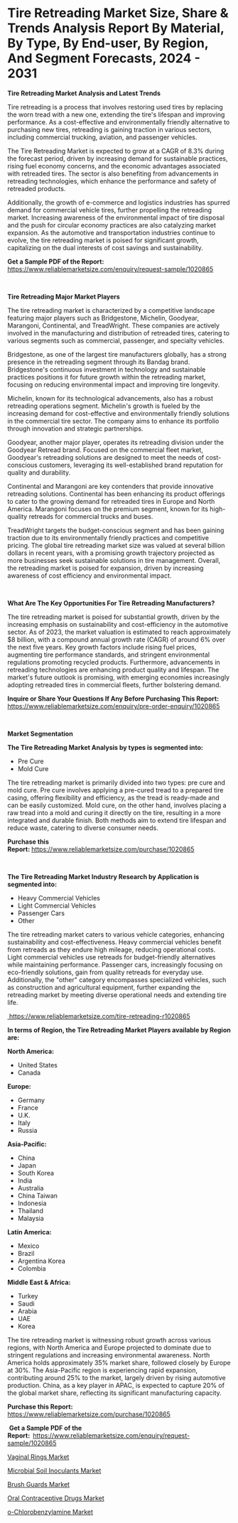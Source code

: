 <p><h1>Tire Retreading Market Size, Share & Trends Analysis Report By Material, By Type, By End-user, By Region, And Segment Forecasts, 2024 - 2031</h1></p><p><strong>Tire Retreading Market Analysis and Latest Trends</strong></p>
<p><p>Tire retreading is a process that involves restoring used tires by replacing the worn tread with a new one, extending the tire's lifespan and improving performance. As a cost-effective and environmentally friendly alternative to purchasing new tires, retreading is gaining traction in various sectors, including commercial trucking, aviation, and passenger vehicles. </p><p>The Tire Retreading Market is expected to grow at a CAGR of 8.3% during the forecast period, driven by increasing demand for sustainable practices, rising fuel economy concerns, and the economic advantages associated with retreaded tires. The sector is also benefiting from advancements in retreading technologies, which enhance the performance and safety of retreaded products. </p><p>Additionally, the growth of e-commerce and logistics industries has spurred demand for commercial vehicle tires, further propelling the retreading market. Increasing awareness of the environmental impact of tire disposal and the push for circular economy practices are also catalyzing market expansion. As the automotive and transportation industries continue to evolve, the tire retreading market is poised for significant growth, capitalizing on the dual interests of cost savings and sustainability.</p></p>
<p><strong>Get a Sample PDF of the Report:&nbsp;</strong> <a href="https://www.reliablemarketsize.com/enquiry/request-sample/1020865?utm_campaign=1591&utm_medium=2&utm_source=Github&utm_content=ia&utm_term=02112024&utm_id=tire-retreading">https://www.reliablemarketsize.com/enquiry/request-sample/1020865</a></p>
<p>&nbsp;</p>
<p><strong>Tire Retreading Major Market Players</strong></p>
<p><p>The tire retreading market is characterized by a competitive landscape featuring major players such as Bridgestone, Michelin, Goodyear, Marangoni, Continental, and TreadWright. These companies are actively involved in the manufacturing and distribution of retreaded tires, catering to various segments such as commercial, passenger, and specialty vehicles.</p><p>Bridgestone, as one of the largest tire manufacturers globally, has a strong presence in the retreading segment through its Bandag brand. Bridgestone's continuous investment in technology and sustainable practices positions it for future growth within the retreading market, focusing on reducing environmental impact and improving tire longevity.</p><p>Michelin, known for its technological advancements, also has a robust retreading operations segment. Michelin's growth is fueled by the increasing demand for cost-effective and environmentally friendly solutions in the commercial tire sector. The company aims to enhance its portfolio through innovation and strategic partnerships.</p><p>Goodyear, another major player, operates its retreading division under the Goodyear Retread brand. Focused on the commercial fleet market, Goodyear's retreading solutions are designed to meet the needs of cost-conscious customers, leveraging its well-established brand reputation for quality and durability.</p><p>Continental and Marangoni are key contenders that provide innovative retreading solutions. Continental has been enhancing its product offerings to cater to the growing demand for retreaded tires in Europe and North America. Marangoni focuses on the premium segment, known for its high-quality retreads for commercial trucks and buses.</p><p>TreadWright targets the budget-conscious segment and has been gaining traction due to its environmentally friendly practices and competitive pricing. The global tire retreading market size was valued at several billion dollars in recent years, with a promising growth trajectory projected as more businesses seek sustainable solutions in tire management. Overall, the retreading market is poised for expansion, driven by increasing awareness of cost efficiency and environmental impact.</p></p>
<p>&nbsp;</p>
<p><strong>What Are The Key Opportunities For Tire Retreading Manufacturers?</strong></p>
<p><p>The tire retreading market is poised for substantial growth, driven by the increasing emphasis on sustainability and cost-efficiency in the automotive sector. As of 2023, the market valuation is estimated to reach approximately $8 billion, with a compound annual growth rate (CAGR) of around 6% over the next five years. Key growth factors include rising fuel prices, augmenting tire performance standards, and stringent environmental regulations promoting recycled products. Furthermore, advancements in retreading technologies are enhancing product quality and lifespan. The market's future outlook is promising, with emerging economies increasingly adopting retreaded tires in commercial fleets, further bolstering demand.</p></p>
<p><strong>Inquire or Share Your Questions If Any Before Purchasing This Report:</strong> <a href="https://www.reliablemarketsize.com/enquiry/pre-order-enquiry/1020865?utm_campaign=1591&utm_medium=2&utm_source=Github&utm_content=ia&utm_term=02112024&utm_id=tire-retreading">https://www.reliablemarketsize.com/enquiry/pre-order-enquiry/1020865</a></p>
<p>&nbsp;</p>
<p><strong>Market Segmentation</strong></p>
<p><strong>The Tire Retreading Market Analysis by types is segmented into:</strong></p>
<p><ul><li>Pre Cure</li><li>Mold Cure</li></ul></p>
<p><p>The tire retreading market is primarily divided into two types: pre cure and mold cure. Pre cure involves applying a pre-cured tread to a prepared tire casing, offering flexibility and efficiency, as the tread is ready-made and can be easily customized. Mold cure, on the other hand, involves placing a raw tread into a mold and curing it directly on the tire, resulting in a more integrated and durable finish. Both methods aim to extend tire lifespan and reduce waste, catering to diverse consumer needs.</p></p>
<p><strong>Purchase this Report:&nbsp;</strong><a href="https://www.reliablemarketsize.com/purchase/1020865?utm_campaign=1591&utm_medium=2&utm_source=Github&utm_content=ia&utm_term=02112024&utm_id=tire-retreading">https://www.reliablemarketsize.com/purchase/1020865</a></p>
<p>&nbsp;</p>
<p><strong>The Tire Retreading Market Industry Research by Application is segmented into:</strong></p>
<p><ul><li>Heavy Commercial Vehicles</li><li>Light Commercial Vehicles</li><li>Passenger Cars</li><li>Other</li></ul></p>
<p><p>The tire retreading market caters to various vehicle categories, enhancing sustainability and cost-effectiveness. Heavy commercial vehicles benefit from retreads as they endure high mileage, reducing operational costs. Light commercial vehicles use retreads for budget-friendly alternatives while maintaining performance. Passenger cars, increasingly focusing on eco-friendly solutions, gain from quality retreads for everyday use. Additionally, the "other" category encompasses specialized vehicles, such as construction and agricultural equipment, further expanding the retreading market by meeting diverse operational needs and extending tire life.</p></p>
<p><a href="https://www.reliablemarketsize.com/tire-retreading-r1020865?utm_campaign=1591&utm_medium=2&utm_source=Github&utm_content=ia&utm_term=02112024&utm_id=tire-retreading">&nbsp;https://www.reliablemarketsize.com/tire-retreading-r1020865</a></p>
<p><strong>In terms of Region, the Tire Retreading Market Players available by Region are:</strong></p>
<p>
    <p> <strong> North America: </strong>
        <ul>
            <li>United States</li>
            <li>Canada</li>
        </ul>
        </p> 
    <p> <strong> Europe: </strong>
        <ul>
            <li>Germany</li>
            <li>France</li>
            <li>U.K.</li>
            <li>Italy</li>
            <li>Russia</li>
        </ul>
        </p> 
    <p> <strong> Asia-Pacific: </strong>
        <ul>
            <li>China</li>
            <li>Japan</li>
            <li>South Korea</li>
            <li>India</li>
            <li>Australia</li>
            <li>China Taiwan</li>
            <li>Indonesia</li>
            <li>Thailand</li>
            <li>Malaysia</li>
        </ul>
        </p> 
    <p> <strong> Latin America: </strong>
        <ul>
            <li>Mexico</li>
            <li>Brazil</li>
            <li>Argentina Korea</li>
            <li>Colombia</li>
        </ul>
        </p> 
    <p> <strong> Middle East & Africa: </strong>
        <ul>
            <li>Turkey</li>
            <li>Saudi</li>
            <li>Arabia</li>
            <li>UAE</li>
            <li>Korea</li>
        </ul>
    </p>
    </p>
<p><p>The tire retreading market is witnessing robust growth across various regions, with North America and Europe projected to dominate due to stringent regulations and increasing environmental awareness. North America holds approximately 35% market share, followed closely by Europe at 30%. The Asia-Pacific region is experiencing rapid expansion, contributing around 25% to the market, largely driven by rising automotive production. China, as a key player in APAC, is expected to capture 20% of the global market share, reflecting its significant manufacturing capacity.</p></p>
<p><strong>Purchase this Report: </strong><a href="https://www.reliablemarketsize.com/purchase/1020865?utm_campaign=1591&utm_medium=2&utm_source=Github&utm_content=ia&utm_term=02112024&utm_id=tire-retreading">https://www.reliablemarketsize.com/purchase/1020865</a></p>
<p>&nbsp;<strong>Get a Sample PDF of the Report:&nbsp;&nbsp;</strong><a href="https://www.reliablemarketsize.com/enquiry/request-sample/1020865?utm_campaign=1591&utm_medium=2&utm_source=Github&utm_content=ia&utm_term=02112024&utm_id=tire-retreading">https://www.reliablemarketsize.com/enquiry/request-sample/1020865</a></p>
<p><strong></strong></p>
<p><p><a href="https://www.linkedin.com/pulse/vaginal-rings-market-evolution-global-trends-regional-dynamics-uqiye?utm_campaign=1591&utm_medium=2&utm_source=Github&utm_content=ia&utm_term=02112024&utm_id=tire-retreading">Vaginal Rings Market</a></p><p><a href="https://www.linkedin.com/pulse/microbial-soil-inoculants-market-global-insights-sales-w6rfe?utm_campaign=1591&utm_medium=2&utm_source=Github&utm_content=ia&utm_term=02112024&utm_id=tire-retreading">Microbial Soil Inoculants Market</a></p><p><a href="https://github.com/gailasejs/Market-Research-Report-List-1/blob/main/brush-guards-market.md?utm_campaign=1591&utm_medium=2&utm_source=Github&utm_content=ia&utm_term=02112024&utm_id=tire-retreading">Brush Guards Market</a></p><p><a href="https://www.linkedin.com/pulse/oral-contraceptive-drugs-market-size-share-trends-analysis-zi8ie?utm_campaign=1591&utm_medium=2&utm_source=Github&utm_content=ia&utm_term=02112024&utm_id=tire-retreading">Oral Contraceptive Drugs Market</a></p><p><a href="https://www.linkedin.com/pulse/o-chlorobenzylamine-market-evolution-future-outlook-forecasting-gndae?utm_campaign=1591&utm_medium=2&utm_source=Github&utm_content=ia&utm_term=02112024&utm_id=tire-retreading">o-Chlorobenzylamine Market</a></p></p>